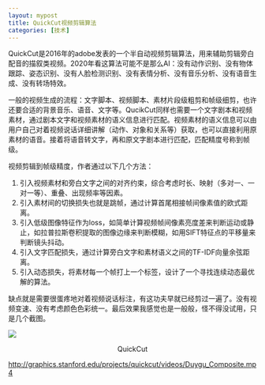 ```yaml
---
layout: mypost
title: QuickCut视频剪辑算法
categories: [技术]
---
```


QuickCut是2016年的adobe发表的一个半自动视频剪辑算法，用来辅助剪辑旁白配音的描叙类视频。2020年看这算法可能不是那么AI：没有动作识别、没有物体跟踪、姿态识别、没有人脸检测识别、没有表情分析、没有音乐分析、没有语音生成、没有转场特效。

一般的视频生成的流程：文字脚本、视频脚本、素材片段级粗剪和帧级细剪，也许还要合适的背景音乐、语音、文字等。QucikCut同样也需要一个文字剧本和视频素材，通过剧本文字和视频素材的语义信息进行匹配。视频素材的语义信息可以由用户自己对着视频说话详细讲解（动作、对象和关系等）获取，也可以直接利用原素材的语音。接着将语音转文字，再和原文字剧本进行匹配，匹配精度号称到帧级。

视频剪辑到帧级精度，作者通过以下几个方法：

1. 引入视频素材和旁白文字之间的对齐约束，综合考虑时长、映射（多对一、一对一等）、重叠、出现频率等因素。
2. 引入素材间的切换损失也就是跳帧，通过计算首尾相接帧间像素值的欧式距离。
3. 引入低级图像特征作为loss，如简单计算视频帧间像素亮度差来判断运动或静止，如拉普拉斯卷积提取的图像边缘来判断模糊，如用SIFT特征点的平移量来判断镜头抖动。
4. 引入文字匹配损失，通过计算旁白文字和素材语义之间的TF-IDF向量余弦距离。
5. 引入动态损失，将素材每一个帧打上一个标签，设计了一个寻找连续动态最优解的算法。

缺点就是需要很蛋疼地对着视频说话标注，有这功夫早就已经剪过一遍了。没有视频变速、没有考虑颜色色彩统一。最后效果我感觉也是一般般，怪不得没试用，只是几个截图。

![](https://ftp.bmp.ovh/imgs/2020/04/c0a3f83266465c32.png)
<center>QuickCut</center>
   
http://graphics.stanford.edu/projects/quickcut/videos/Duygu_Composite.mp4